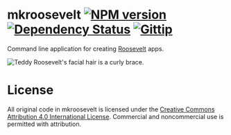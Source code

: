 mkroosevelt [![NPM version](https://badge.fury.io/js/mkroosevelt.png)](http://badge.fury.io/js/roosevelt) [![Dependency Status](https://gemnasium.com/kethinov/mkroosevelt.png)](https://gemnasium.com/kethinov/roosevelt) [![Gittip](http://img.shields.io/gittip/kethinov.png)](https://www.gittip.com/kethinov/)
===

Command line application for creating [Roosevelt](https://github.com/kethinov/roosevelt) apps.

![Teddy Roosevelt's facial hair is a curly brace.](https://raw.github.com/kethinov/mkroosevelt/master/sampleApp/statics/images/teddy.jpg "Teddy Roosevelt's facial hair is a curly brace.")

License
===

All original code in mkroosevelt is licensed under the [Creative Commons Attribution 4.0 International License](http://creativecommons.org/licenses/by/4.0/). Commercial and noncommercial use is permitted with attribution.